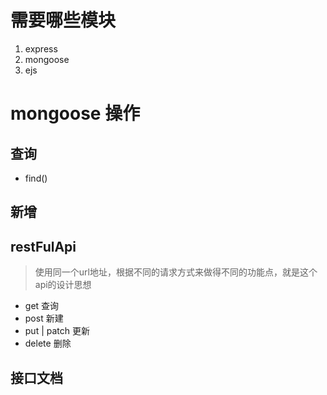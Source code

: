 # 需要哪些模块

1. express
2. mongoose
3. ejs

# mongoose 操作

## 查询

  - find()

## 新增


## restFulApi

> 使用同一个url地址，根据不同的请求方式来做得不同的功能点，就是这个api的设计思想

- get  查询
- post 新建
- put | patch 更新
- delete 删除

## 接口文档

